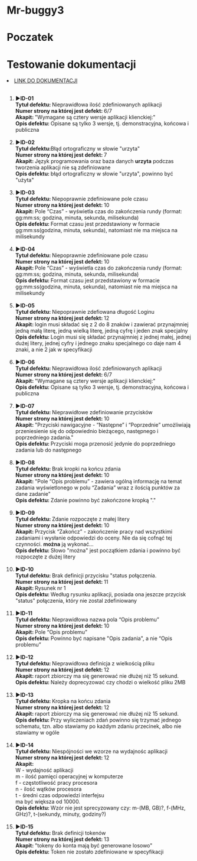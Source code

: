 # Mr-buggy3
<h1>Poczatek</h1>


<h1>Testowanie dokumentacji</h1>
<li><a href="">LINK DO DOKUMENTACJI</a></li>
<br>
<ol>
 <li>▶️<b>ID-01</b></li>
  <b>Tytuł defektu: </b> Nieprawidłowa ilość zdefiniowanych aplikacji<br>
  <b>Numer strony na której jest defekt: </b>6/7<br>
  <b>Akapit: </b>"Wymagane są cztery wersje aplikacji klienckiej:"<br>
  <b>Opis defektu: </b>Opisane są tylko 3 wersje, tj. demonstracyjna, końcowa i publiczna<br><br>

  <li>▶️<b>ID-02</b></li>
  <b>Tytuł defektu:</b>Błąd ortograficzny w słowie "urzyta"<br>
  <b>Numer strony na której jest defekt: </b>7<br>
  <b>Akapit: </b>Język programowania oraz baza danych <b>urzyta</b> podczas tworzenia aplikacji nie są zdefiniowane<br>
  <b>Opis defektu: </b>błąd ortograficzny w słowie "urzyta", powinno być "użyta" <br><br>

  <li>▶️<b>ID-03</b></li>
  <b>Tytuł defektu: </b>Niepoprawnie zdefiniowane pole czasu<br>
  <b>Numer strony na której jest defekt: </b>10<br>
  <b>Akapit: </b>Pole “Czas” - wyświetla czas do zakończenia rundy (format: gg:mm:ss; godzina, minuta, sekunda, milisekunda)<br>
  <b>Opis defektu: </b>Format czasu jest przedstawiony w formacie gg:mm:ss(godzina, minuta, sekunda), natomiast nie ma miejsca na milisekundy<br><br>

  <li>▶️<b>ID-04</b></li>
  <b>Tytuł defektu: </b>Niepoprawnie zdefiniowane pole czasu<br>
  <b>Numer strony na której jest defekt: </b>10<br>
  <b>Akapit: </b>Pole “Czas” - wyświetla czas do zakończenia rundy (format: gg:mm:ss; godzina, minuta, sekunda, milisekunda)<br>
  <b>Opis defektu: </b>Format czasu jest przedstawiony w formacie gg:mm:ss(godzina, minuta, sekunda), natomiast nie ma miejsca na milisekundy<br><br>
  
  <li>▶️<b>ID-05</b></li>
  <b>Tytuł defektu: </b>Niepoprawnie zdefiowana długość Loginu<br>
  <b>Numer strony na której jest defekt: </b>12<br>
  <b>Akapit: </b>login musi składać się z 2 do 8 znaków i zawierać przynajmniej jedną małą literę, jedną wielką literę, jedną cyfrę i jeden znak specjalny<br>
  <b>Opis defektu: </b>Login musi się składać przynajmniej z jednej małej, jednej dużej litery, jednej cyfry i jednego znaku specjalnego co daje nam 4 znaki, a nie 2 jak w specyfikacji<br><br>

  <li>▶️<b>ID-06</b></li>
  <b>Tytuł defektu: </b> Nieprawidłowa ilość zdefiniowanych aplikacji<br>
  <b>Numer strony na której jest defekt: </b>6/7<br>
  <b>Akapit: </b>"Wymagane są cztery wersje aplikacji klienckiej:"<br>
  <b>Opis defektu: </b>Opisane są tylko 3 wersje, tj. demonstracyjna, końcowa i publiczna<br><br>

  <li>▶️<b>ID-07</b></li>
  <b>Tytuł defektu: </b> Nieprawidłowe zdefiniowanie przycisków<br>
  <b>Numer strony na której jest defekt: </b>10<br>
  <b>Akapit: </b>"Przyciski nawigacyjne - “Następne” i “Poprzednie” umożliwiają przeniesienie się do odpowiednio bieżącego, następnego i poprzedniego zadania."<br>
  <b>Opis defektu: </b>Przyciski moga przenosić jedynie do poprzedniego zadania lub do następnego<br><br>

  <li>▶️<b>ID-08</b></li>
  <b>Tytuł defektu: </b>Brak kropki na końcu zdania<br>
  <b>Numer strony na której jest defekt: </b>10<br>
  <b>Akapit: </b>"Pole “Opis problemu” - zawiera ogólną informację na temat zadania wyświetlonego w polu “Zadania” wraz z ilością punktów za dane zadanie"<br>
  <b>Opis defektu: </b>Zdanie powinno być zakończone kropką "."<br><br>

  <li>▶️<b>ID-09</b></li>
  <b>Tytuł defektu: </b>Zdanie rozpoczęte z małej litery<br>
  <b>Numer strony na której jest defekt: </b>10<br>
  <b>Akapit: </b>Przycisk “Zakończ” - zakończenie pracy nad wszystkimi zadaniami i wysłanie odpowiedzi do oceny. Nie da się cofnąć tej czynności. <b>można</b></b> ją wykonać...<br>
  <b>Opis defektu: </b>Słowo "można" jest początkiem zdania i powinno być rozpoczęte z dużej litery<br><br>

  <li>▶️<b>ID-10</b></li>
  <b>Tytuł defektu: </b>Brak definicji przycisku "status połączenia.<br>
  <b>Numer strony na której jest defekt: </b>11<br>
  <b>Akapit: </b>Rysunek nr 1<br>
  <b>Opis defektu: </b>Według rysunku aplikacji, posiada ona jeszcze przycisk "status" połączenia, który nie zostal zdefiniowany<br><br>

  <li>▶️<b>ID-11</b></li>
  <b>Tytuł defektu: </b>Nieprawidłowa nazwa pola “Opis problemu”<br>
  <b>Numer strony na której jest defekt: </b>10<br>
  <b>Akapit: </b>Pole “Opis problemu”<br>
  <b>Opis defektu: </b>Powinno być napisane "Opis zadania", a nie “Opis problemu”<br><br>

  <li>▶️<b>ID-12</b></li>
  <b>Tytuł defektu: </b>Nieprawidłowa definicja z wielkością pliku<br>
  <b>Numer strony na której jest defekt: </b>12<br>
  <b>Akapit: </b>raport zbiorczy ma się generować nie dłużej niż 15 sekund.<br>
  <b>Opis defektu: </b>Należy doprecyzować czy chodzi o wielkość pliku 2MB<br><br>

  <li>▶️<b>ID-13</b></li>
  <b>Tytuł defektu: </b>Kropka na końcu zdania<br>
  <b>Numer strony na której jest defekt: </b>12<br>
  <b>Akapit: </b>raport zbiorczy ma się generować nie dłużej niż 15 sekund.<br>
  <b>Opis defektu: </b>Przy wyliczeniach zdań powinno się trzymać jednego schematu, tzn. albo stawiamy po każdym zdaniu przecinek, albo nie stawiamy w ogóle<br><br>

  <li>▶️<b>ID-14</b></li>
  <b>Tytuł defektu: </b>Niespójności we wzorze na wydajnośc aplikacji<br>
  <b>Numer strony na której jest defekt: </b>12<br>
  <b>Akapit: </b><br>
W - wydajność aplikacji<br>
m - ilość pamięci operacyjnej w komputerze<br>
f - częstotliwość pracy procesora<br>
n - ilość wątków procesora<br>
t - średni czas odpowiedzi interfejsu<br>
ma być większa od 10000.<br>
  <b>Opis defektu: </b>Wzór nie jest sprecyzowany czy: m-(MB, GB)?, f-(MHz, GHz)?, t-(sekundy, minuty, godziny?)<br><br>

 
  <li>▶️<b>ID-15</b></li>
  <b>Tytuł defektu: </b>Brak definicji tokenów<br>
  <b>Numer strony na której jest defekt: </b>13<br>
  <b>Akapit: </b>"tokeny do konta mają być generowane losowo"<br>
  <b>Opis defektu: </b>Token nie zostało zdefiniowane w specyfikacji<br><br>
</ol>

